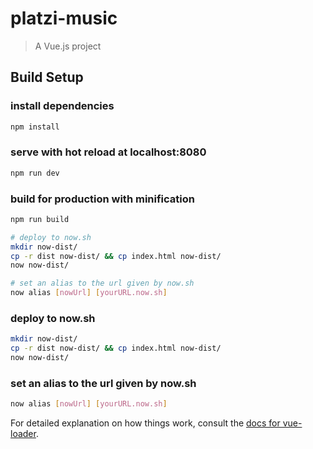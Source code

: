# platzi-music

> A Vue.js project

## Build Setup

### install dependencies
``` bash
npm install
```
### serve with hot reload at localhost:8080
``` bash
npm run dev
```

### build for production with minification
``` bash
npm run build

# deploy to now.sh
mkdir now-dist/
cp -r dist now-dist/ && cp index.html now-dist/
now now-dist/

# set an alias to the url given by now.sh
now alias [nowUrl] [yourURL.now.sh]
```
### deploy to now.sh
``` bash
mkdir now-dist/
cp -r dist now-dist/ && cp index.html now-dist/
now now-dist/
```

### set an alias to the url given by now.sh
``` bash
now alias [nowUrl] [yourURL.now.sh]
```

For detailed explanation on how things work, consult the [docs for vue-loader](http://vuejs.github.io/vue-loader).
